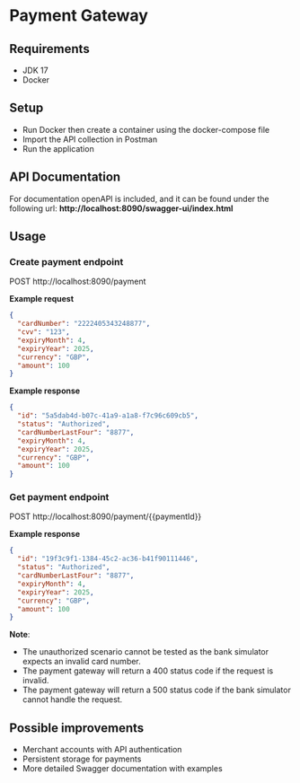 # Payment Gateway

## Requirements
- JDK 17
- Docker

## Setup
- Run Docker then create a container using the docker-compose file
- Import the API collection in Postman
- Run the application

## API Documentation
For documentation openAPI is included, and it can be found under the following url: **http://localhost:8090/swagger-ui/index.html**

## Usage

### Create payment endpoint
POST http://localhost:8090/payment

**Example request**
```json
{
  "cardNumber": "2222405343248877",
  "cvv": "123",
  "expiryMonth": 4,
  "expiryYear": 2025,
  "currency": "GBP",
  "amount": 100
}

```

**Example response**
```json
{
  "id": "5a5dab4d-b07c-41a9-a1a8-f7c96c609cb5",
  "status": "Authorized",
  "cardNumberLastFour": "8877",
  "expiryMonth": 4,
  "expiryYear": 2025,
  "currency": "GBP",
  "amount": 100
}
```

### Get payment endpoint
POST http://localhost:8090/payment/{{paymentId}}

**Example response**
```json
{
  "id": "19f3c9f1-1384-45c2-ac36-b41f90111446",
  "status": "Authorized",
  "cardNumberLastFour": "8877",
  "expiryMonth": 4,
  "expiryYear": 2025,
  "currency": "GBP",
  "amount": 100
}
```

**Note**:
- The unauthorized scenario cannot be tested as the bank simulator expects an invalid card number.
- The payment gateway will return a 400 status code if the request is invalid.
- The payment gateway will return a 500 status code if the bank simulator cannot handle the request.

## Possible improvements
- Merchant accounts with API authentication
- Persistent storage for payments
- More detailed Swagger documentation with examples
